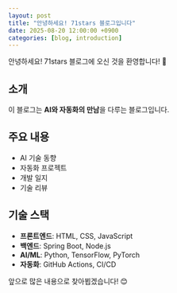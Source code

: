 ```yaml
---
layout: post
title: "안녕하세요! 71stars 블로그입니다"
date: 2025-08-20 12:00:00 +0900
categories: [blog, introduction]
---
```


안녕하세요! 71stars 블로그에 오신 것을 환영합니다! 🚀

## 소개

이 블로그는 **AI와 자동화의 만남**을 다루는 블로그입니다.

## 주요 내용

- AI 기술 동향
- 자동화 프로젝트
- 개발 일지
- 기술 리뷰

## 기술 스택

- **프론트엔드**: HTML, CSS, JavaScript
- **백엔드**: Spring Boot, Node.js
- **AI/ML**: Python, TensorFlow, PyTorch
- **자동화**: GitHub Actions, CI/CD

앞으로 많은 내용으로 찾아뵙겠습니다! 😊
